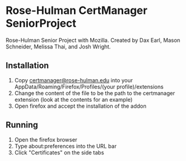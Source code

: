 # Rose-Hulman CertManager SeniorProject

Rose-Hulman Senior Project with Mozilla. Created by Dax Earl, Mason Schneider, Melissa Thai, and Josh Wright.

## Installation

1. Copy certmanager@rose-hulman.edu into your AppData/Roaming/Firefox/Profiles/(your profile)/extensions
2. Change the content of the file to be the path to the certmanager extension (look at the contents for an example)
3. Open firefox and accept the installation of the addon

## Running

1. Open the firefox browser
2. Type about:preferences into the URL bar
3. Click "Certificates" on the side tabs